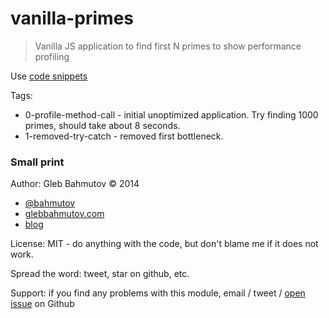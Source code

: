 # vanilla-primes

> Vanilla JS application to find first N primes to show performance profiling

Use [code snippets](https://github.com/bahmutov/code-snippets)

Tags:

* 0-profile-method-call - initial unoptimized application. Try finding 1000 primes, should take about 8 seconds.
* 1-removed-try-catch - removed first bottleneck.

### Small print

Author: Gleb Bahmutov &copy; 2014

* [@bahmutov](https://twitter.com/bahmutov)
* [glebbahmutov.com](http://glebbahmutov.com)
* [blog](http://bahmutov.calepin.co/)

License: MIT - do anything with the code, but don't blame me if it does not work.

Spread the word: tweet, star on github, etc.

Support: if you find any problems with this module, email / tweet /
[open issue](https://github.com/bahmutov/vanilla-primes/issues) on Github
